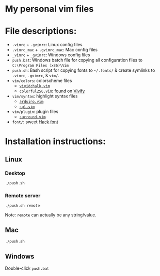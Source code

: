 # My personal vim files #

# File descriptions: #
* `.vimrc` + `.gvimrc`: Linux config files
* `.vimrc_mac` + `.gvimrc_mac`: Mac config files
* `_vimrc` + `_gvimrc`: Windows config files
* `push.bat`: Windows batch file for copying all configuration files to `C:\Program Files (x86)\Vim`
* `push.sh`: Bash script for copying fonts to `~/.fonts/` & create symlinks to `.vimrc`, `.gvimrc`, & `vim/`.
* `vim/colors`: colorscheme files
    * [`vividchalk.vim`](https://github.com/tpope/vim-vividchalk)
    * `colorful256.vim`: found on [Vivify](http://bytefluent.com/vivify/)
* `vim/syntax`: highlight syntax files
    * [`arduino.vim`](https://bitbucket.org/johannes/arduino-vim-syntax/downloads)
    * [`sql.vim`](https://github.com/JessicaKMcIntosh/Vim)
* `vim/plugin`: plugin files
    * [`surround.vim`](https://github.com/tpope/vim-surround)
* `font/`: sweet [Hack font](https://github.com/chrissimpkins/Hack)

# Installation instructions: #
## Linux ##
### Desktop ###
```bash
./push.sh
```
### Remote server ###
```bash
./push.sh remote
```
Note: `remote` can actually be any string/value.
## Mac ##
```bash
./push.sh
```
## Windows ##
Double-click `push.bat`
